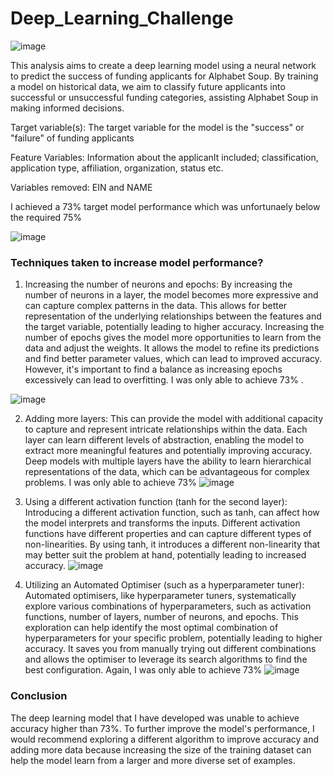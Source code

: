 # Deep_Learning_Challenge
![image](https://github.com/Annbelbella/Deep_Learning_Challenge/assets/124645643/6af73166-e70c-4717-8892-192334cfc3ce)


This analysis aims to create a deep learning model using a neural network to predict the success of funding applicants for Alphabet Soup. By training a model on historical data, we aim to classify future applicants into successful or unsuccessful funding categories, assisting Alphabet Soup in making informed decisions.

Target variable(s): The target variable for the model is the "success" or "failure" of funding applicants 

Feature Variables: Information about the applicanIt included; classification, application type, affiliation, organization, status etc. 

Variables removed: EIN and NAME

I achieved a 73% target model performance which was unfortunaely below the required 75% 

![image](https://github.com/Annbelbella/Deep_Learning_Challenge/assets/124645643/9d64e543-01ed-4e05-bb93-a155027487b9)

### Techniques taken to increase model performance?
1. Increasing the number of neurons and epochs:
By increasing the number of neurons in a layer, the model becomes more expressive and can capture complex patterns in the data. This allows for better representation of the underlying relationships between the features and the target variable, potentially leading to higher accuracy.
Increasing the number of epochs gives the model more opportunities to learn from the data and adjust the weights. It allows the model to refine its predictions and find better parameter values, which can lead to improved accuracy. However, it's important to find a balance as increasing epochs excessively can lead to overfitting. I was only able to achieve 73% .

![image](https://github.com/Annbelbella/Deep_Learning_Challenge/assets/124645643/1ea2f681-5d7b-4278-a5e3-bd3216c4236f)


2. Adding more layers: This can provide the model with additional capacity to capture and represent intricate relationships within the data. Each layer can learn different levels of abstraction, enabling the model to extract more meaningful features and potentially improving accuracy. Deep models with multiple layers have the ability to learn hierarchical representations of the data, which can be advantageous for complex problems.
I was only able to achieve 73%
![image](https://github.com/Annbelbella/Deep_Learning_Challenge/assets/124645643/544e7303-7169-4643-be88-64d34fead968)

3. Using a different activation function (tanh for the second layer):
Introducing a different activation function, such as tanh, can affect how the model interprets and transforms the inputs. Different activation functions have different properties and can capture different types of non-linearities. By using tanh, it introduces a different non-linearity that may better suit the problem at hand, potentially leading to increased accuracy.
![image](https://github.com/Annbelbella/Deep_Learning_Challenge/assets/124645643/b0eabaec-5713-4dd0-8c56-49e03bc979a1)


 5. Utilizing an Automated Optimiser (such as a hyperparameter tuner):
Automated optimisers, like hyperparameter tuners, systematically explore various combinations of hyperparameters, such as activation functions, number of layers, number of neurons, and epochs. This exploration can help identify the most optimal combination of hyperparameters for your specific problem, potentially leading to higher accuracy. It saves you from manually trying out different combinations and allows the optimiser to leverage its search algorithms to find the best configuration.
Again, I was only able to achieve 73%
![image](https://github.com/Annbelbella/Deep_Learning_Challenge/assets/124645643/58f21ef8-278c-4660-b576-ea1358b15f99)

### Conclusion
The deep learning model that I have developed was unable to achieve accuracy higher than 73%. To further improve the model's performance, I would recommend exploring a different algorithm to improve accuracy
and adding more data because increasing the size of the training dataset can help the model learn from a larger and more diverse set of examples.


